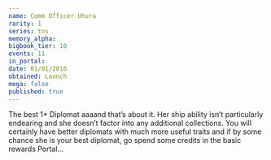 ```yaml
---
name: Comm Officer Uhura
rarity: 1
series: tos
memory_alpha:
bigbook_tier: 10
events: 11
in_portal:
date: 01/01/2016
obtained: Launch
mega: false
published: true
---
```


The best 1* Diplomat aaaand that’s about it. Her ship ability isn’t particularly endearing and she doesn’t factor into any additional collections. You will certainly have better diplomats with much more useful traits and if by some chance she is your best diplomat, go spend some credits in the basic rewards Portal…
